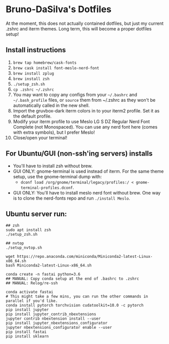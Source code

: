 # Bruno-DaSilva's Dotfiles

At the moment, this does not actually contained dotfiles, but just my current .zshrc and iterm themes. Long term, this will become a proper dotfiles setup!

## Install instructions
1. `brew tap homebrew/cask-fonts`
2. `brew cask install font-meslo-nerd-font`
3. `brew install zplug`
4. `brew install zsh`
5. `./setup_zsh.sh`
6. `cp .zshrc ~/.zshrc`
7. You may want to copy any configs from your `~/.bashrc` and `~/.bash_profile` files, or `source` them from ~/.zshrc as they won't be automatically called in the new shell.
8. Import the gruvbox-dark iterm colors in to your iterm2 profile. Set it as the default profile.
9. Modify your iterm profile to use Meslo LG S DZ Regular Nerd Font Complete (not Monospaced). You can use any nerd font here (comes with extra symbols), but I prefer Meslo!
10. Close/open your terminal!

## For Ubuntu/GUI (non-ssh'ing servers) installs
* You'll have to install zsh without brew.
* GUI ONLY: gnome-terminal is used instead of iterm. For the same theme setup, use the gnome-terminal dump with:
  * `dconf load /org/gnome/terminal/legacy/profiles:/ < gnome-terminal-profiles.dconf`.
* GUI ONLY: You'll have to install meslo nerd font without brew. One way is to clone the nerd-fonts repo and run `./install Meslo`.



## Ubuntu server run:
```
## zsh
sudo apt install zsh
./setup_zsh.sh

## nvtop
./setup_nvtop.sh

wget https://repo.anaconda.com/miniconda/Miniconda2-latest-Linux-x86_64.sh
bash Miniconda2-latest-Linux-x86_64.sh

conda create -n fastai python=3.6
## MANUAL: Copy conda setup at the end of .bashrc to .zshrc
## MANUAL: Relog/re-ssh

conda activate fastai
# This might take a few mins, you can run the other commands in parallel if you'd like.
conda install pytorch torchvision cudatoolkit=10.0 -c pytorch
pip install jupyter
pip install jupyter_contrib_nbextensions
jupyter contrib nbextension install --user
pip install jupyter_nbextensions_configurator
jupyter nbextensions_configurator enable --user
pip install fastai
pip install sklearn

```

